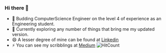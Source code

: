 ### Hi there 👋

<!--

Here are some ideas to get you started:
-->
- 🌱 Budding ComputerScience Engineer on the level 4 of experience as an Engineering student.
- 🔭 Currently exploring any number of things that bring me my updated version.
- 😄 A lesser degree of mine can be found at <a href="https://www.linkedin.com/in/divya-mohan-372bbb160/">Linkedin</a>
- ⚡ You can see my scribblings at <a href="https://medium.com/@divyananjilath">Medium</a>
 ![HitCount](http://hits.dwyl.com/divyananjilath/divyananjilath.svg)
